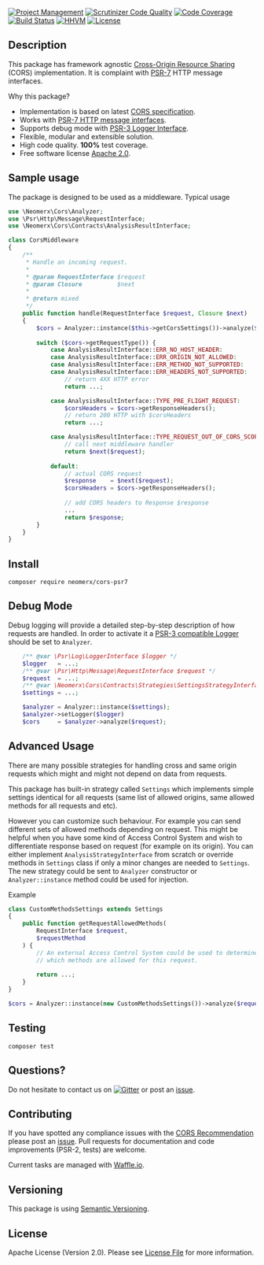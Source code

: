 [![Project Management](https://img.shields.io/badge/project-management-blue.svg)](https://waffle.io/neomerx/cors-psr7)
[![Scrutinizer Code Quality](https://scrutinizer-ci.com/g/neomerx/cors-psr7/badges/quality-score.png?b=master)](https://scrutinizer-ci.com/g/neomerx/cors-psr7/?branch=master)
[![Code Coverage](https://scrutinizer-ci.com/g/neomerx/cors-psr7/badges/coverage.png?b=master)](https://scrutinizer-ci.com/g/neomerx/cors-psr7/?branch=master)
[![Build Status](https://travis-ci.org/neomerx/cors-psr7.svg?branch=master)](https://travis-ci.org/neomerx/cors-psr7)
[![HHVM](https://img.shields.io/hhvm/neomerx/cors-psr7.svg)](https://travis-ci.org/neomerx/cors-psr7)
[![License](https://img.shields.io/packagist/l/neomerx/cors-psr7.svg)](https://packagist.org/packages/neomerx/cors-psr7)

## Description

This package has framework agnostic [Cross-Origin Resource Sharing](http://www.w3.org/TR/cors/) (CORS) implementation. It is complaint with [PSR-7](http://www.php-fig.org/psr/psr-7/) HTTP message interfaces.

Why this package?

- Implementation is based on latest [CORS specification](http://www.w3.org/TR/cors/).
- Works with [PSR-7 HTTP message interfaces](http://www.php-fig.org/psr/psr-7/).
- Supports debug mode with [PSR-3 Logger Interface](http://www.php-fig.org/psr/psr-3/).
- Flexible, modular and extensible solution.
- High code quality. **100%** test coverage.
- Free software license [Apache 2.0](LICENSE).

## Sample usage

The package is designed to be used as a middleware. Typical usage

```php
use \Neomerx\Cors\Analyzer;
use \Psr\Http\Message\RequestInterface;
use \Neomerx\Cors\Contracts\AnalysisResultInterface;

class CorsMiddleware
{
    /**
     * Handle an incoming request.
     *
     * @param RequestInterface $request
     * @param Closure          $next
     *
     * @return mixed
     */
    public function handle(RequestInterface $request, Closure $next)
    {
        $cors = Analyzer::instance($this->getCorsSettings())->analyze($request);
        
        switch ($cors->getRequestType()) {
            case AnalysisResultInterface::ERR_NO_HOST_HEADER:
            case AnalysisResultInterface::ERR_ORIGIN_NOT_ALLOWED:
            case AnalysisResultInterface::ERR_METHOD_NOT_SUPPORTED:
            case AnalysisResultInterface::ERR_HEADERS_NOT_SUPPORTED:
                // return 4XX HTTP error
                return ...;

            case AnalysisResultInterface::TYPE_PRE_FLIGHT_REQUEST:
                $corsHeaders = $cors->getResponseHeaders();
                // return 200 HTTP with $corsHeaders
                return ...;

            case AnalysisResultInterface::TYPE_REQUEST_OUT_OF_CORS_SCOPE:
                // call next middleware handler
                return $next($request);
            
            default:
                // actual CORS request
                $response    = $next($request);
                $corsHeaders = $cors->getResponseHeaders();
                
                // add CORS headers to Response $response
                ...
                return $response;
        }
    }
}
```

## Install

```
composer require neomerx/cors-psr7
```

## Debug Mode

Debug logging will provide a detailed step-by-step description of how requests are handled. In order to activate it a [PSR-3 compatible Logger](http://www.php-fig.org/psr/psr-3/) should be set to `Analyzer`.

```php
    /** @var \Psr\Log\LoggerInterface $logger */
    $logger   = ...;
    /** @var \Psr\Http\Message\RequestInterface $request */
    $request  = ...;
    /** @var \Neomerx\Cors\Contracts\Strategies\SettingsStrategyInterface $settings */
    $settings = ...;

    $analyzer = Analyzer::instance($settings);
    $analyzer->setLogger($logger)
    $cors     = $analyzer->analyze($request);
```

## Advanced Usage

There are many possible strategies for handling cross and same origin requests which might and might not depend on data from requests.

This package has built-in strategy called `Settings` which implements simple settings identical for all requests (same list of allowed origins, same allowed methods for all requests and etc).

However you can customize such behaviour. For example you can send different sets of allowed methods depending on request. This might be helpful when you have some kind of Access Control System and wish to differentiate response based on request (for example on its origin). You can either implement `AnalysisStrategyInterface` from scratch or override methods in `Settings` class if only a minor changes are needed to `Settings`. The new strategy could be sent to `Analyzer` constructor or `Analyzer::instance` method could be used for injection.

Example

```php
class CustomMethodsSettings extends Settings
{
    public function getRequestAllowedMethods(
        RequestInterface $request,
        $requestMethod
    ) {
        // An external Access Control System could be used to determine
        // which methods are allowed for this request.
        
        return ...;
    }
}

$cors = Analyzer::instance(new CustomMethodsSettings())->analyze($request);
```

## Testing

```
composer test
```

## Questions?

Do not hesitate to contact us on [![Gitter](https://badges.gitter.im/Join%20Chat.svg)](https://gitter.im/neomerx/json-api) or post an [issue](https://github.com/neomerx/cors-psr7/issues).

## Contributing

If you have spotted any compliance issues with the [CORS Recommendation](http://www.w3.org/TR/cors/) please post an [issue](https://github.com/neomerx/cors-psr7/issues). Pull requests for documentation and code improvements (PSR-2, tests) are welcome.

Current tasks are managed with [Waffle.io](https://waffle.io/neomerx/cors-psr7).

## Versioning

This package is using [Semantic Versioning](http://semver.org/).

## License

Apache License (Version 2.0). Please see [License File](LICENSE) for more information.
